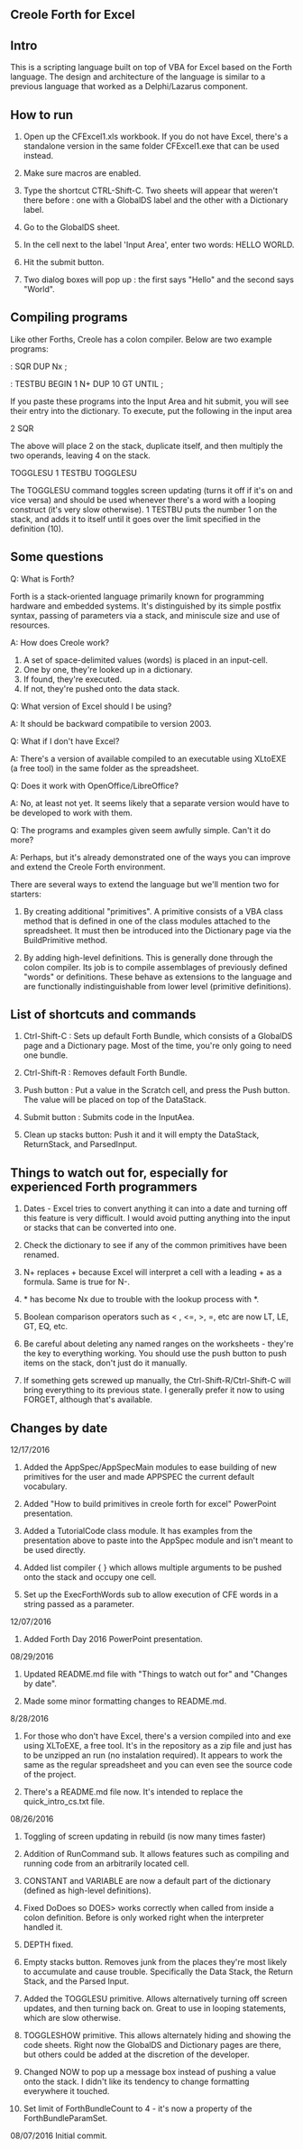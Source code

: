 Creole Forth for Excel
----------------------

Intro
-----

This is a scripting language built on top of VBA for Excel based on the Forth language.
The design and architecture of the language is similar to a previous language that worked
as a Delphi/Lazarus component. 

How to run
----------

1. Open up the CFExcel1.xls workbook. If you do not have Excel, there's a standalone version
   in the same folder CFExcel1.exe that can be used instead.

2. Make sure macros are enabled.

3. Type the shortcut CTRL-Shift-C. Two sheets will appear that weren't there before : one with
   a GlobalDS label and the other with a Dictionary label. 

4. Go to the GlobalDS sheet.

5. In the cell next to the label 'Input Area', enter two words: HELLO WORLD.

6. Hit the submit button.

7. Two dialog boxes will pop up : the first says "Hello" and the second says "World".

Compiling programs
------------------

Like other Forths, Creole has a colon compiler. Below are two example programs:

: SQR DUP Nx ;

: TESTBU BEGIN 1 N+ DUP 10 GT UNTIL ;

If you paste these programs into the Input Area and hit submit, you will see their entry into 
the dictionary. To execute, put the following in the input area

2 SQR

The above will place 2 on the stack, duplicate itself, and then multiply the two operands, 
leaving 4 on the stack.


TOGGLESU 1 TESTBU TOGGLESU

The TOGGLESU command toggles screen updating (turns it off if it's on and vice versa)
and should be used whenever there's a word with a looping construct (it's very slow otherwise).
1 TESTBU puts the number 1 on the stack, and adds it to itself until it goes over the limit
specified in the definition (10).   

Some questions 
--------------

Q: What is Forth? 

Forth is a stack-oriented language primarily known for programming hardware and embedded systems. It's 
distinguished by its simple postfix syntax, passing of parameters via a stack, and miniscule size and 
use of resources.    

A: How does Creole work?

1. A set of space-delimited values (words) is placed in an input-cell.
2. One by one, they're looked up in a dictionary.
3. If found, they're executed.
4. If not, they're pushed onto the data stack. 

Q: What version of Excel should I be using?

A: It should be backward compatibile to version 2003.

Q: What if I don't have Excel?

A: There's a version of available compiled to an executable using XLtoEXE (a free tool) in the same
folder as the spreadsheet.  

Q: Does it work with OpenOffice/LibreOffice?

A: No, at least not yet. It seems likely that a separate version would have to
be developed to work with them.  


Q: The programs and examples given seem awfully simple. Can't it do more?

A: Perhaps, but it's already demonstrated one of the ways you can improve and extend the Creole Forth environment.

There are several ways to extend the language but we'll mention two for starters:

1. By creating additional "primitives". A primitive consists of a VBA class method that is defined in one of the class modules
   attached to the spreadsheet. It must then be introduced into the Dictionary page via the BuildPrimitive method. 

2. By adding high-level definitions. This is generally done through the colon compiler. Its job is to compile assemblages
   of previously defined "words" or definitions. These behave as extensions to the language and are functionally indistinguishable 
   from lower level (primitive definitions). 

List of shortcuts and commands
------------------------------
1. Ctrl-Shift-C : Sets up default Forth Bundle, which consists of a GlobalDS page and a Dictionary page.
   Most of the time, you're only going to need one bundle. 

2. Ctrl-Shift-R : Removes default Forth Bundle.

3. Push button : Put a value in the Scratch cell,  and press the Push button. The value will be placed on
   top of the DataStack.

4. Submit button : Submits code in the InputAea.

5. Clean up stacks button: Push it and it will empty the DataStack, ReturnStack, and ParsedInput.

Things to watch out for, especially for experienced Forth programmers
---------------------------------------------------------------------

1. Dates - Excel tries to convert anything it can into a date and turning off this feature is very difficult. I would avoid putting anything into the input or stacks that can be converted into one. 

2. Check the dictionary to see if any of the common primitives have been renamed. 

3. N+ replaces + because Excel will interpret a cell with a leading + as a formula. Same is true for N-.
   

4.  &#42; has become Nx due to trouble with the lookup process with *.

5. Boolean comparison operators such as < , <=, >, =, etc are now LT, LE, GT, EQ, etc.

6. Be careful about deleting any named ranges on the worksheets - they're the key to everything working. You should use the push button to push items on the stack, don't just do it manually. 

7. If something gets screwed up manually, the Ctrl-Shift-R/Ctrl-Shift-C will bring everything to its previous state. I generally prefer it now to using FORGET, although that's available.



Changes by date
---------------
12/17/2016
1. Added the AppSpec/AppSpecMain modules to ease building of new primitives for the user and made APPSPEC the current default vocabulary. 

2. Added "How to build primitives in creole forth for excel" PowerPoint presentation.

3. Added a TutorialCode class module. It has examples from the presentation above
   to paste into the AppSpec module and isn't meant to be used directly.

4. Added list compiler { } which allows multiple arguments to be pushed onto the stack
   and occupy one cell. 

5. Set up the ExecForthWords sub to allow execution of CFE words in a string passed as a parameter. 

12/07/2016

1. Added Forth Day 2016 PowerPoint presentation. 

08/29/2016

1. Updated README.md file with "Things to watch out for" and "Changes by date".

2. Made some minor formatting changes to README.md. 

8/28/2016

1. For those who don't have Excel, there's a version compiled into and exe using XLToEXE, a free tool. It's in the repository as a zip file
   and just has to be unzipped an run (no instalation required). It appears to work the same as the regular spreadsheet and you can even see 
   the source code of the project. 

2. There's a README.md file now. It's intended to replace the quick_intro_cs.txt file. 

08/26/2016

1. Toggling of screen updating in rebuild (is now many times faster)

2. Addition of RunCommand sub. It allows features such as compiling and running code from an arbitrarily located cell.

3. CONSTANT and VARIABLE are now a default part of the dictionary (defined as high-level definitions).

4. Fixed DoDoes so DOES> works correctly when called from inside a colon definition. Before is only worked right when
   the interpreter handled it.

5. DEPTH fixed.

6. Empty stacks button. Removes junk from the places they're most likely to accumulate and cause trouble. Specifically
   the Data Stack, the Return Stack, and the Parsed Input.

7. Added the TOGGLESU primitive. Allows alternatively turning off screen updates, and then turning back on. Great to use
   in looping statements, which are slow otherwise.

8. TOGGLESHOW primitive. This allows alternately hiding and showing the code sheets. Right now the GlobalDS and Dictionary
   pages are there, but others could be added at the discretion of the developer. 

9. Changed NOW to pop up a message box instead of pushing a value onto the stack. I didn't like its tendency to change formatting everywhere it 
   touched. 

10. Set limit of ForthBundleCount to 4 - it's now a property of the ForthBundleParamSet.

08/07/2016
Initial commit. 
